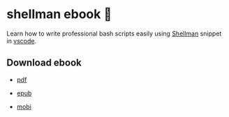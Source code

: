 # shellman ebook :orange_book:

Learn how to write professional bash scripts easily using [Shellman](https://marketplace.visualstudio.com/items?itemName=Remisa.shellman) snippet in  [vscode](https://code.visualstudio.com/).

## Download ebook

- [pdf](link)

- [epub](link)

- [mobi](link)
